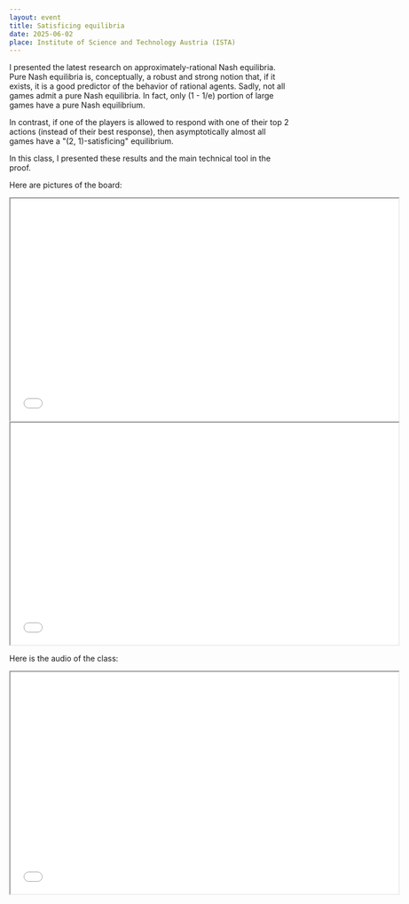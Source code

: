 ```yaml
---
layout: event
title: Satisficing equilibria
date: 2025-06-02
place: Institute of Science and Technology Austria (ISTA)
---
```


I presented the latest research on approximately-rational Nash equilibria.
Pure Nash equilibria is, conceptually, a robust and strong notion that, if it exists, it is a good predictor of the behavior of rational agents.
Sadly, not all games admit a pure Nash equilibria.
In fact, only (1 - 1/e) portion of large games have a pure Nash equilibrium.

In contrast, if one of the players is allowed to respond with one of their top 2 actions (instead of their best response), then asymptotically almost all games have a "(2, 1)-satisficing" equilibrium.

In this class, I presented these results and the main technical tool in the proof.

Here are pictures of the board:
<iframe src="presentations\2025-06-02 ISTA 1.jpg" height="400" width="700"></iframe>
<iframe src="presentations\2025-06-02 ISTA 2.jpg" height="400" width="700"></iframe>

Here is the audio of the class:
<iframe src="presentations\2025-06-02 ISTA 3.mp3" height="400" width="700"></iframe>
